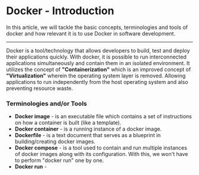 # Docker - Introduction

In this article, we will tackle the basic concepts, terminologies and tools of docker and how relevant it is to use Docker in software development.

----

Docker is a tool/technology that allows developers to build, test and deploy their applications quickly. With docker, it is possible to run interconnected applications simultaneously and contain them in an isolated environment. It utilizes the concept of **"Containerization"** which is an improved concept of **"Virtualization"** wherein the operating system layer is removed. Allowing applications to run independently from the host operating system and also preventing resource waste.

### Terminologies and/or Tools

- **Docker image** - is an executable file which contains a set of instructions on how a container is built (like a template).
- **Docker container** - is a running instance of a docker image.
- **Dockerfile** - is a text document that serves as a blueprint in building/creating docker images.
- **Docker compose** - is a tool used to contain and run multiple instances of docker images along with its configuration. With this, we won't have to perform "docker run" one by one.
- **Docker run** - 



